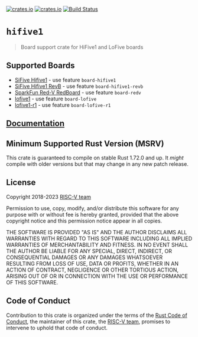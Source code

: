[![crates.io](https://img.shields.io/crates/d/hifive1.svg)](https://crates.io/crates/hifive1)
[![crates.io](https://img.shields.io/crates/v/hifive1.svg)](https://crates.io/crates/hifive1)
[![Build Status](https://travis-ci.org/riscv-rust/hifive1.svg?branch=master)](https://travis-ci.org/riscv-rust/hifive1)

# `hifive1`

> Board support crate for HiFive1 and LoFive boards

## Supported Boards

* [SiFive Hifive1](https://www.sifive.com/boards/hifive1) - use feature `board-hifive1`
* [SiFive Hifive1 RevB](https://www.sifive.com/boards/hifive1-rev-b) - use feature `board-hifive1-revb`
* [SparkFun Red-V RedBoard](https://www.sparkfun.com/products/15594) - use feature `board-redv`
* [lofive1](https://github.com/mwelling/lofive) - use feature `board-lofive`
* [lofive1-r1](https://github.com/mwelling/lofive) - use feature `board-lofive-r1`

## [Documentation](https://docs.rs/crate/hifive1)

## Minimum Supported Rust Version (MSRV)

This crate is guaranteed to compile on stable Rust 1.72.0 and up. It *might*
compile with older versions but that may change in any new patch release.

## License

Copyright 2018-2023 [RISC-V team][team]

Permission to use, copy, modify, and/or distribute this software for any purpose
with or without fee is hereby granted, provided that the above copyright notice
and this permission notice appear in all copies.

THE SOFTWARE IS PROVIDED "AS IS" AND THE AUTHOR DISCLAIMS ALL WARRANTIES WITH
REGARD TO THIS SOFTWARE INCLUDING ALL IMPLIED WARRANTIES OF MERCHANTABILITY AND
FITNESS. IN NO EVENT SHALL THE AUTHOR BE LIABLE FOR ANY SPECIAL, DIRECT,
INDIRECT, OR CONSEQUENTIAL DAMAGES OR ANY DAMAGES WHATSOEVER RESULTING FROM LOSS
OF USE, DATA OR PROFITS, WHETHER IN AN ACTION OF CONTRACT, NEGLIGENCE OR OTHER
TORTIOUS ACTION, ARISING OUT OF OR IN CONNECTION WITH THE USE OR PERFORMANCE OF
THIS SOFTWARE.

## Code of Conduct

Contribution to this crate is organized under the terms of the [Rust Code of
Conduct][CoC], the maintainer of this crate, the [RISC-V team][team], promises
to intervene to uphold that code of conduct.

[CoC]: CODE_OF_CONDUCT.md
[team]: https://github.com/rust-embedded/wg#the-risc-v-team
